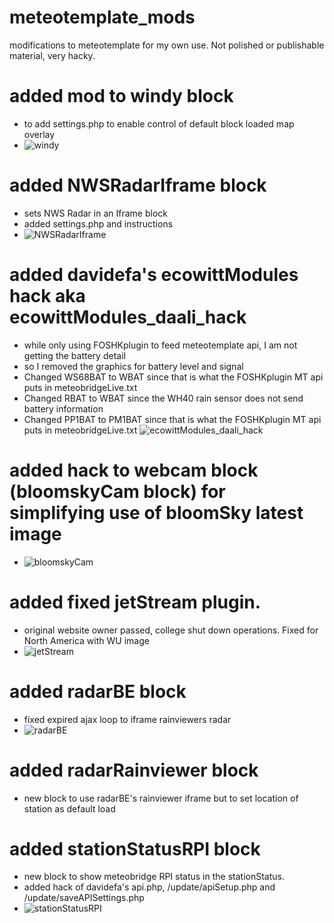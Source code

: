 # meteotemplate_mods
modifications to meteotemplate for my own use.  Not polished or publishable material, very hacky.

# added mod to windy block
* to add settings.php to enable control of default block loaded map overlay
* ![windy](https://user-images.githubusercontent.com/451339/127758514-dd61ced1-eaf3-4c98-a2b7-86c3da321893.png)

# added NWSRadarIframe block
* sets NWS Radar in an Iframe block
* added settings.php and instructions
* ![NWSRadarIframe](https://user-images.githubusercontent.com/451339/127758508-c120bee7-abce-4db8-afac-6d44608cc584.png)

# added davidefa's ecowittModules hack aka ecowittModules_daali_hack
* while only using FOSHKplugin to feed meteotemplate api, I am not getting the battery detail
* so I removed the graphics for battery level and signal
* Changed WS68BAT to WBAT since that is what the FOSHKplugin MT api puts in meteobridgeLive.txt
* Changed RBAT to WBAT since the WH40 rain sensor does not send battery information
* Changed PP1BAT to PM1BAT since that is what the FOSHKplugin MT api puts in meteobridgeLive.txt
 ![ecowittModules_daali_hack](https://user-images.githubusercontent.com/451339/127936364-083c44c4-f8a2-4588-8583-a9d18b52e1d7.png)
 
 # added hack to webcam block (bloomskyCam block) for simplifying use of bloomSky latest image
 * ![bloomskyCam](https://user-images.githubusercontent.com/451339/128084054-5a251855-2f2c-46a2-b9c7-8e1a05eea817.png)

# added fixed jetStream plugin.  
* original website owner passed, college shut down operations.  Fixed for North America with WU image
*  ![jetStream](https://user-images.githubusercontent.com/451339/128101333-d3c6fa51-bf29-4898-b864-73ee9bbff3d4.png)

# added radarBE block
* fixed expired ajax loop to iframe rainviewers radar
*  ![radarBE](https://user-images.githubusercontent.com/451339/128531362-9a7ab846-14f0-46ff-84df-489e19117dd5.png)

# added radarRainviewer block
* new block to use radarBE's rainviewer iframe but to set location of station as default load

# added stationStatusRPI block
* new block to show meteobridge RPI status in the stationStatus. 
* added hack of davidefa's api.php, /update/apiSetup.php and /update/saveAPISettings.php 
* ![stationStatusRPI](https://user-images.githubusercontent.com/451339/129999608-d783fa9b-e44f-4b68-8721-0b181391a343.png)
